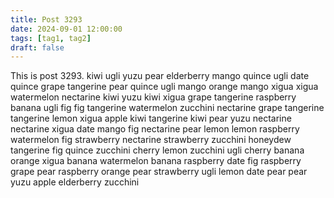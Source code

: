 ```yaml
---
title: Post 3293
date: 2024-09-01 12:00:00
tags: [tag1, tag2]
draft: false
---
```

This is post 3293.
kiwi
ugli
yuzu
pear
elderberry
mango
quince
ugli
date
quince
grape
tangerine
pear
quince
ugli
mango
orange
mango
xigua
xigua
watermelon
nectarine
kiwi
yuzu
kiwi
xigua
grape
tangerine
raspberry
banana
ugli
fig
fig
tangerine
watermelon
zucchini
nectarine
grape
tangerine
tangerine
lemon
xigua
apple
kiwi
tangerine
kiwi
pear
yuzu
nectarine
nectarine
xigua
date
mango
fig
nectarine
pear
lemon
lemon
raspberry
watermelon
fig
strawberry
nectarine
strawberry
zucchini
honeydew
tangerine
fig
quince
zucchini
cherry
lemon
zucchini
ugli
cherry
banana
orange
xigua
banana
watermelon
banana
raspberry
date
fig
raspberry
grape
pear
raspberry
orange
pear
strawberry
ugli
lemon
date
pear
pear
yuzu
apple
elderberry
zucchini

